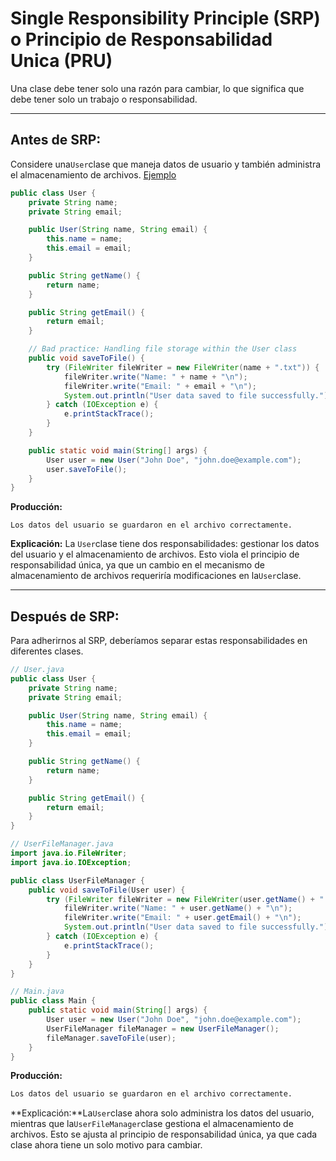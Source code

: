 # Single Responsibility Principle (SRP) o Principio de Responsabilidad Unica (PRU)

Una clase debe tener solo una razón para cambiar, lo que significa que debe tener solo un trabajo o responsabilidad.

---

## **Antes de SRP:**

Considere una`User`clase que maneja datos de usuario y también administra el almacenamiento de archivos.
[Ejemplo](no_srp/User.java)

```java
public class User {
    private String name;
    private String email;

    public User(String name, String email) {
        this.name = name;
        this.email = email;
    }

    public String getName() {
        return name;
    }

    public String getEmail() {
        return email;
    }

    // Bad practice: Handling file storage within the User class
    public void saveToFile() {
        try (FileWriter fileWriter = new FileWriter(name + ".txt")) {
            fileWriter.write("Name: " + name + "\n");
            fileWriter.write("Email: " + email + "\n");
            System.out.println("User data saved to file successfully.");
        } catch (IOException e) {
            e.printStackTrace();
        }
    }

    public static void main(String[] args) {
        User user = new User("John Doe", "john.doe@example.com");
        user.saveToFile();
    }
}
```

**Producción:**

```
Los datos del usuario se guardaron en el archivo correctamente.
```

**Explicación:**
La `User`clase tiene dos responsabilidades: gestionar los datos del usuario y el almacenamiento de archivos. Esto viola
el principio de responsabilidad única, ya que un cambio en el mecanismo de almacenamiento de archivos requeriría
modificaciones en la`User`clase.

---

## **Después de SRP:**

Para adherirnos al SRP, deberíamos separar estas responsabilidades en diferentes clases.

```java
// User.java
public class User {
    private String name;
    private String email;

    public User(String name, String email) {
        this.name = name;
        this.email = email;
    }

    public String getName() {
        return name;
    }

    public String getEmail() {
        return email;
    }
}

// UserFileManager.java
import java.io.FileWriter;
import java.io.IOException;

public class UserFileManager {
    public void saveToFile(User user) {
        try (FileWriter fileWriter = new FileWriter(user.getName() + ".txt")) {
            fileWriter.write("Name: " + user.getName() + "\n");
            fileWriter.write("Email: " + user.getEmail() + "\n");
            System.out.println("User data saved to file successfully.");
        } catch (IOException e) {
            e.printStackTrace();
        }
    }
}

// Main.java
public class Main {
    public static void main(String[] args) {
        User user = new User("John Doe", "john.doe@example.com");
        UserFileManager fileManager = new UserFileManager();
        fileManager.saveToFile(user);
    }
}
```

**Producción:**

```bash
Los datos del usuario se guardaron en el archivo correctamente.
```

**Explicación:**La`User`clase ahora solo administra los datos del usuario, mientras que la`UserFileManager`clase
gestiona el almacenamiento de archivos. Esto se ajusta al principio de responsabilidad única, ya que cada clase ahora
tiene un solo motivo para cambiar.